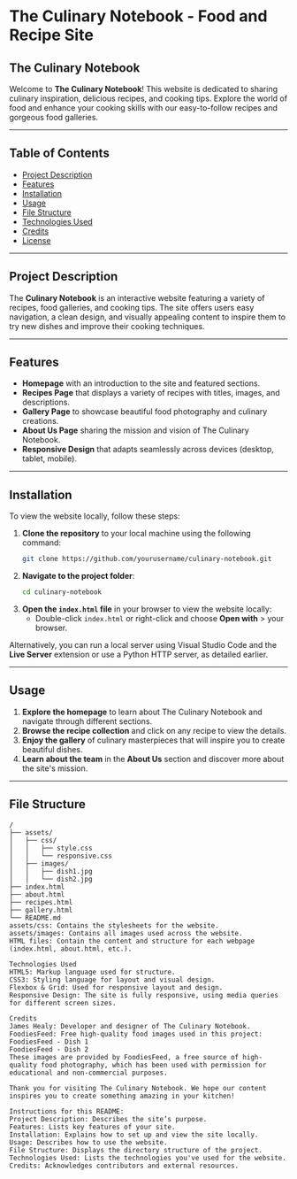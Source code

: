 # The Culinary Notebook - Food and Recipe Site

## The Culinary Notebook

Welcome to **The Culinary Notebook**! This website is dedicated to sharing culinary inspiration, delicious recipes, and cooking tips. Explore the world of food and enhance your cooking skills with our easy-to-follow recipes and gorgeous food galleries.

---

## Table of Contents

- [Project Description](#project-description)
- [Features](#features)
- [Installation](#installation)
- [Usage](#usage)
- [File Structure](#file-structure)
- [Technologies Used](#technologies-used)
- [Credits](#credits)
- [License](#license)

---

## Project Description

The **Culinary Notebook** is an interactive website featuring a variety of recipes, food galleries, and cooking tips. The site offers users easy navigation, a clean design, and visually appealing content to inspire them to try new dishes and improve their cooking techniques.

---

## Features

- **Homepage** with an introduction to the site and featured sections.
- **Recipes Page** that displays a variety of recipes with titles, images, and descriptions.
- **Gallery Page** to showcase beautiful food photography and culinary creations.
- **About Us Page** sharing the mission and vision of The Culinary Notebook.
- **Responsive Design** that adapts seamlessly across devices (desktop, tablet, mobile).

---

## Installation

To view the website locally, follow these steps:

1. **Clone the repository** to your local machine using the following command:
    ```bash
    git clone https://github.com/yourusername/culinary-notebook.git
    ```
2. **Navigate to the project folder**:
    ```bash
    cd culinary-notebook
    ```
3. **Open the `index.html` file** in your browser to view the website locally:
    - Double-click `index.html` or right-click and choose **Open with** > your browser.

Alternatively, you can run a local server using Visual Studio Code and the **Live Server** extension or use a Python HTTP server, as detailed earlier.

---

## Usage

1. **Explore the homepage** to learn about The Culinary Notebook and navigate through different sections.
2. **Browse the recipe collection** and click on any recipe to view the details.
3. **Enjoy the gallery** of culinary masterpieces that will inspire you to create beautiful dishes.
4. **Learn about the team** in the **About Us** section and discover more about the site's mission.

---

## File Structure

```plaintext
/
├── assets/
│   ├── css/
│   │   ├── style.css
│   │   └── responsive.css
│   ├── images/
│   │   ├── dish1.jpg
│   │   └── dish2.jpg
├── index.html
├── about.html
├── recipes.html
├── gallery.html
└── README.md
assets/css: Contains the stylesheets for the website.
assets/images: Contains all images used across the website.
HTML files: Contain the content and structure for each webpage (index.html, about.html, etc.).

Technologies Used
HTML5: Markup language used for structure.
CSS3: Styling language for layout and visual design.
Flexbox & Grid: Used for responsive layout and design.
Responsive Design: The site is fully responsive, using media queries for different screen sizes.

Credits
James Healy: Developer and designer of The Culinary Notebook.
FoodiesFeed: Free high-quality food images used in this project:
FoodiesFeed - Dish 1
FoodiesFeed - Dish 2
These images are provided by FoodiesFeed, a free source of high-quality food photography, which has been used with permission for educational and non-commercial purposes.

Thank you for visiting The Culinary Notebook. We hope our content inspires you to create something amazing in your kitchen!

Instructions for this README:
Project Description: Describes the site’s purpose.
Features: Lists key features of your site.
Installation: Explains how to set up and view the site locally.
Usage: Describes how to use the website.
File Structure: Displays the directory structure of the project.
Technologies Used: Lists the technologies you've used for the website.
Credits: Acknowledges contributors and external resources.